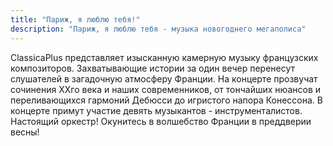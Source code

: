 ```yaml
---
title: "Париж, я люблю тебя!"
description: "Париж, я люблю тебя - музыка новогоднего мегаполиса"
---
```

ClassicaPlus  представляет изысканную камерную музыку французских композиторов. Захватывающие истории за один вечер перенесут слушателей в загадочную атмосферу Франции. На концерте прозвучат сочинения XXго  века и наших современников, от тончайших нюансов и переливающихся гармоний Дебюсси до игристого напора Конессона. В концерте примут участие девять музыкантов -  инструменталистов. Настоящий оркестр! Окунитесь в волшебство Франции в преддверии весны!